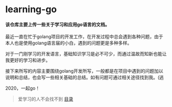 # learning-go

#### 该仓库主要上传一些关于学习和应用go语言的文档。

最近一直在忙于golang项目的开发工作，在开发过程中总会遇到各种问题，由于本人也是使用golang语言届的小白，遇到的问题更是多种多样。

对于一门刚学习的开发语言，基础知识学习是必不可少，而通过温故而知新也能让我更好的学习和进步。

接下来所写的内容主要围绕golang开发所写，一般都是在项目中遇到的问题加以说明和总结，也会写一些相关基础的总结。如有问题可通过相关途径找到我。(逃

2020，一起go！



>爱学习的人不会找不到 [目录](https://github.com/sunct/learning-go/directory.md)